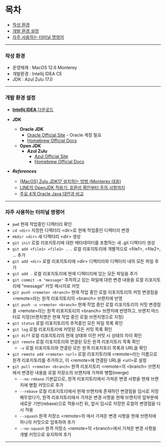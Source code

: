 # 목차

- [작성 환경](#작성-환경)
- [개발 환경 설정](#개발-환경-설정)
- [자주 사용하는 터미널 명령어](#자주-사용하는-터미널-명령어)

---

### 작성 환경
- 운영체제 : MacOS 12.6 Monterey
- 개발환경 : Intellij IDEA CE
- JDK : Azul Zulu 17.0

---

### 개발 환경 설정

- [**Intellij IDEA** 다운로드](https://www.jetbrains.com/idea)
- **JDK**
  - **Oracle JDK**
    - [Oracle Official Site](https://www.oracle.com/kr/java/technologies/downloads) - Oracle 계정 필요
    - [Homebrew Official Docs](https://formulae.brew.sh/cask/oracle-jdk)
  - **Open JDK**
    - **Azul Zulu**
      - [Azul Official Site](https://www.azul.com/downloads/?package=jdk#zulu)
      - [Homebrew Official Docs](https://formulae.brew.sh/cask/zulu#default)
      

- **_References_**
  -  [[MacOS] Zulu JDK17 설치하는 방법 (Monterey 대응)](https://freedeveloper.tistory.com/198)
  -  [LINE의 OpenJDK 적용기: 호환성 확인부터 주의 사항까지](https://engineering.linecorp.com/ko/blog/line-open-jdk)
  -  [주요 4개 Oracle Java 대안과 비교](https://www.azul.com/ko-kr/java-alternative-vendors/)

---

### 자주 사용하는 터미널 명령어


  - ```pwd``` 현재 작업중인 디렉터리 확인 
  - ```cd <dir>``` 지정한 디렉터리 \<dir>로 현재 작업중인 디렉터리 변경
  - ```mkdir <dir>``` 새 디렉터리 \<dir> 생성
  - ```git init``` 로컬 리포지토리에 대한 메타데이터를 포함하는 새 .git 디렉터리 생성
  - ```git add <file1> <file2> ...``` 로컬 리포지토리에 개별적으로 \<file1>, \<file2>, ... 추가
  - ```git add <dir>``` 로컬 리포지토리에 \<dir> 디렉터리와 디렉터리 내의 모든 파일 추가
  - ```git add .``` 로컬 리포지토리에 현재 디렉터리에 있는 모든 파일을 추가
  - ```git commit -m "message"``` 추적하고 있는 파일에 대한 변경 내용을 로컬 리포지토리에 "message" 커밋 메시지로 커밋
  - ```git push <remote> <branch>``` 현재 작업 중인 로컬 리포지토리의 커밋 변경점을 \<remote>라는 원격 리포지토리의 \<branch> 브랜치에 반영
  - ```git push -u <remote> <branch>``` 현재 작업 중인 로컬 리포지토리의 커밋 변경점을 \<remote>라는 원격 리포지토리의 \<branch> 브랜치에 반영하고, 브랜치 마스터로 지정(브랜치명은 현재 작업 중인 로컬 브랜치명으로 지정)
  - ```git status``` 로컬 리포지토리의 추적중인 모든 파일 목록 확인
  - ```git log``` 로컬 리포지토리에 커밋된 모든 커밋 목록 확인
  - ```git diff``` 로컬 리포지토리의 현재 상태와 이전 커밋 시 상태의 차이 확인
  - ```git remote``` 로컬 리포지토리와 연결된 모든 원격 리포지토리 목록 확인
    - ```-v``` 로컬 리포지토리와 연결된 모든 원격 리포지토리 목록과 URL을 확인
  - ```git remote add <remote> <url>``` 로컬 리포지토리에 \<remote>라는 이름으로 원격 리포지토리를 추가하고, 이 \<remote>에 연결된 URL을 \<url>로 설정
  - ```git pull <remote> <branch>``` 원격 리포지토리 \<remote>의 \<branch> 브랜치에서 변경된 내용을 로컬 저장소의 브랜치에 가져와 병합(merge)
    - ```--no-rebase``` 기본값으로, 원격 리포지토리에서 가져온 변경 사항을 현재 브랜치에 병합 커밋으로 추가
    - ```--rebase``` 로컬 리포지토리에서 현재 브랜치에 존재하던 변경점을 임시로 저장해두었다가, 원격 리포지토리에서 가져온 변경 사항을 현재 브랜치의 앞부분에 새로운 기반(rebase)으로 적용시킨 뒤, 앞서 임시로 저장한 로컬의 변경점을 다시 적용
    - ```--squash``` 원격 저장소 \<remote>의 <branch>에서 가져온 변경 사항을 현재 브랜치에 하나의 커밋으로 압축하여 추가
    - ```--no-squash``` 원격 저장소 \<remote>의 \<branch>에서 가져온 변경 사항을 개별 커밋으로 유지하여 추가

---